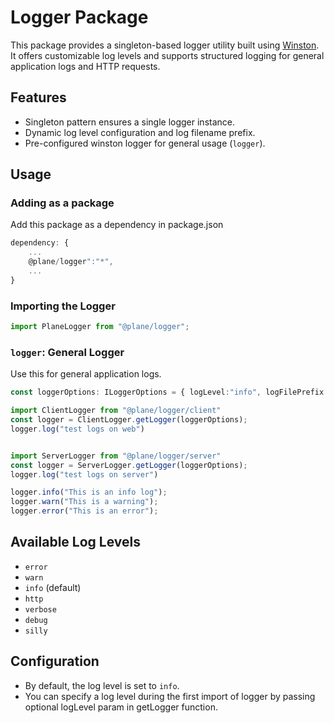 # Logger Package

This package provides a singleton-based logger utility built using [Winston](https://github.com/winstonjs/winston). It offers customizable log levels and supports structured logging for general application logs and HTTP requests.

## Features
- Singleton pattern ensures a single logger instance.
- Dynamic log level configuration and log filename prefix.
- Pre-configured winston logger for general usage (`logger`).

## Usage

### Adding as a package
Add this package as a dependency in package.json
```typescript
dependency: {
    ...
    @plane/logger":"*",
    ...
}
```

### Importing the Logger
```typescript
import PlaneLogger from "@plane/logger";
```

### `logger`: General Logger
Use this for general application logs.

```typescript
const loggerOptions: ILoggerOptions = { logLevel:"info", logFilePrefix: "log-file-prefix" }

import ClientLogger from "@plane/logger/client"
const logger = ClientLogger.getLogger(loggerOptions);
logger.log("test logs on web")


import ServerLogger from "@plane/logger/server"
const logger = ServerLogger.getLogger(loggerOptions);
logger.log("test logs on server")

logger.info("This is an info log");
logger.warn("This is a warning");
logger.error("This is an error");
```

## Available Log Levels
- `error`
- `warn`
- `info` (default)
- `http`
- `verbose`
- `debug`
- `silly`

## Configuration
- By default, the log level is set to `info`. 
- You can specify a log level during the first import of logger by passing optional logLevel param in getLogger function.
